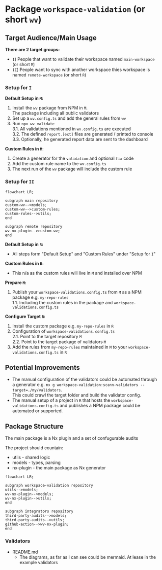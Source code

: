 # Package `workspace-validation` (or short `wv`)

## Target Audience/Main Usage

**There are 2 target groups:**
- `I`) People that want to validate their workspace named `main-workspace` (or short `M`)
- `II`) People want to sync with another workspace thies workspace is named `remote-workspace` (or short `R`)

### Setup for `I`

**Default Setup in `M`:**  
1. Install the `wv` package from NPM in `M`.  
   The package including all public validators
2. Set up a `wv.config.ts` and add the general rules from `wv`
3. Run  `npx wv validate`  
3.1. All validations mentioned in `wv.config.ts` are executed   
3.2. The defined `report.[ext]` files are generated / printed to console 
3.3. Optionally, he generated report data are sent to the dashboard

**Custom Rules in `M`:**  
1. Create a generator for the `validation` and optional `fix` code
2. Add the custom rule name to the `wv.config.ts`
3. The next run of the `wv` package will include the custom rule

### Setup for `II`

```mermaid
flowchart LR;
  
subgraph main repository
custom-wv-->models;
custom-wv-->custom-rules;
custom-rules-->utils;
end

subgraph remote repository
wv-nx-plugin-->custom-wv;
end
```

**Default Setup in `R`:**
- All steps form "Default Setup" and "Custom Rules" under "Setup for `I`"

**Custom Rules in `R`:**
- This n/a as the custom rules will live in `M` and installed over NPM

**Prepare `M`:**
1. Publish your `workspace-validations.config.ts` from `M` as a NPM package e.g. `my-repo-rules`   
1.1. Including the custom rules in the package and `workspace-validations.config.ts`

**Configure Target `R`:**  
1. Install the custom package e.g. `my-repo-rules` in `R`
2. Configuration of `workspace-validations.config.ts`  
2.1. Point to the target repository `M`  
2.2. Point to the target package of validators `M`  
3. Add the rules from `my-repo-rules` maintained in `M` to your `workspace-validations.config.ts` in `R`

## Potential Improvements

- The manual configuration of the validators could be automated through a generator e.g. `nx g workspace-validation:scann-validators --target=./my/validators`.  
  This could crawl the target folder and build the validator config.  
- The manual setup of a project in `R` that hosts the `workspace-validations.config.ts` and publishes a NPM package could be automated or supported.

## Package Structure

The main package is a Nx plugin and a set of confugurable audits 

The project should countain:
- utils - shared logic
- models - types, parsing
- nx-plugin - the main package as Nx generator

```mermaid
flowchart LR;
  
subgraph workspace-validation repository
utils-->models;
wv-nx-plugin-->models;
wv-nx-plugin-->utils;
end

subgraph integrators repository
third-party-audits-->models;
third-party-audits-->utils;
github-action-->wv-nx-plugin;
end
```

### Validators
- README.md
  - The diagrams, as far as I can see could be mermaid. At lease in the example validators
